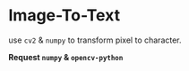 # Image-To-Text

use `cv2` & `numpy` to transform pixel to character.

**Request `numpy` & `opencv-python`**
